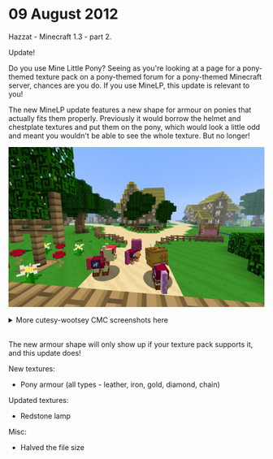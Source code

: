 # 09 August 2012
Hazzat - Minecraft 1.3 - part 2.

Update!

Do you use Mine Little Pony? Seeing as you're looking at a page for a pony-themed texture pack on a pony-themed forum for a pony-themed Minecraft server, chances are you do. If you use MineLP, this update is relevant to you!

The new MineLP update features a new shape for armour on ponies that actually fits them properly. Previously it would borrow the helmet and chestplate textures and put them on the pony, which would look a little odd and meant you wouldn't be able to see the whole texture. But no longer!

![Update Image](../../images/4.png)

<details>
<summary>More cutesy-wootsey CMC screenshots here</summary>
<br>
<!-- leave the empty line below this -->

![CMC Screenshot](../../images/4-we-are-the-cutie-mark-crusaders/1.png)
![CMC Screenshot](../../images/4-we-are-the-cutie-mark-crusaders/2.png)
![CMC Screenshot](../../images/4-we-are-the-cutie-mark-crusaders/3.png)
![CMC Screenshot](../../images/4-we-are-the-cutie-mark-crusaders/4.png)
![CMC Screenshot](../../images/4-we-are-the-cutie-mark-crusaders/5.png)
![CMC Screenshot](../../images/4-we-are-the-cutie-mark-crusaders/6.png)
![CMC Screenshot](../../images/4-we-are-the-cutie-mark-crusaders/7.png)
![CMC Screenshot](../../images/4-we-are-the-cutie-mark-crusaders/8.png)
</details>
<br>

The new armour shape will only show up if your texture pack supports it, and this update does!

New textures:
- Pony armour (all types - leather, iron, gold, diamond, chain)

Updated textures:
- Redstone lamp

Misc:
- Halved the file size
